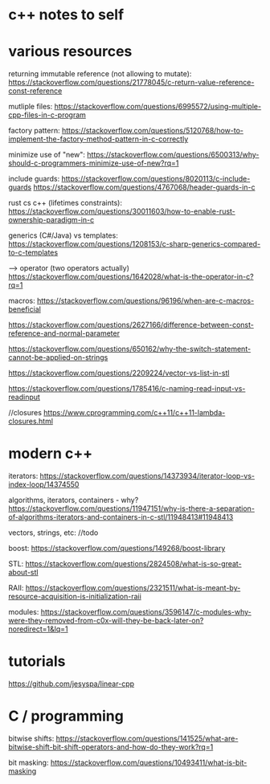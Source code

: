 # c++ notes to self

# various resources

returning immutable reference (not allowing to mutate):
https://stackoverflow.com/questions/21778045/c-return-value-reference-const-reference

mutliple files:
https://stackoverflow.com/questions/6995572/using-multiple-cpp-files-in-c-program

factory pattern:
https://stackoverflow.com/questions/5120768/how-to-implement-the-factory-method-pattern-in-c-correctly

minimize use of "new":
https://stackoverflow.com/questions/6500313/why-should-c-programmers-minimize-use-of-new?rq=1

include guards:
https://stackoverflow.com/questions/8020113/c-include-guards
https://stackoverflow.com/questions/4767068/header-guards-in-c

rust cs c++ (lifetimes constraints):
https://stackoverflow.com/questions/30011603/how-to-enable-rust-ownership-paradigm-in-c

generics (C#/Java) vs templates:
https://stackoverflow.com/questions/1208153/c-sharp-generics-compared-to-c-templates

--> operator (two operators actually)
https://stackoverflow.com/questions/1642028/what-is-the-operator-in-c?rq=1

macros:
https://stackoverflow.com/questions/96196/when-are-c-macros-beneficial

https://stackoverflow.com/questions/2627166/difference-between-const-reference-and-normal-parameter

https://stackoverflow.com/questions/650162/why-the-switch-statement-cannot-be-applied-on-strings

https://stackoverflow.com/questions/2209224/vector-vs-list-in-stl

https://stackoverflow.com/questions/1785416/c-naming-read-input-vs-readinput

//closures
https://www.cprogramming.com/c++11/c++11-lambda-closures.html


# modern c++

iterators:
https://stackoverflow.com/questions/14373934/iterator-loop-vs-index-loop/14374550

algorithms, iterators, containers - why?
https://stackoverflow.com/questions/11947151/why-is-there-a-separation-of-algorithms-iterators-and-containers-in-c-stl/11948413#11948413

vectors, strings, etc:
//todo

boost:
https://stackoverflow.com/questions/149268/boost-library

STL:
https://stackoverflow.com/questions/2824508/what-is-so-great-about-stl

RAII:
https://stackoverflow.com/questions/2321511/what-is-meant-by-resource-acquisition-is-initialization-raii

modules:
https://stackoverflow.com/questions/3596147/c-modules-why-were-they-removed-from-c0x-will-they-be-back-later-on?noredirect=1&lq=1


# tutorials

https://github.com/jesyspa/linear-cpp


# C / programming

bitwise shifts:
https://stackoverflow.com/questions/141525/what-are-bitwise-shift-bit-shift-operators-and-how-do-they-work?rq=1

bit masking:
https://stackoverflow.com/questions/10493411/what-is-bit-masking
